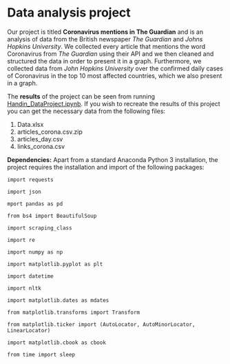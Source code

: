 # Data analysis project

Our project is titled **Coronavirus mentions in The Guardian** and is an analysis of data from the British newspaper *The Guardian* and *Johns Hopkins University*. We collected every article that mentions the word Coronavirus from *The Guardian* using their API and we then cleaned and structured the data in order to present it in a graph. Furthermore, we collected data from *John Hopkins University* over the confirmed daily cases of Coronavirus in the top 10 most affected countries, which we also present in a graph. 

The **results** of the project can be seen from running [Handin_DataProject.ipynb](Handin_DataProject.ipynb). If you wish to recreate the results of this project you can get the necessary data from the following files: 

1. Data.xlsx 
2. articles_corona.csv.zip 
3. articles_day.csv
4. links_corona.csv

**Dependencies:** Apart from a standard Anaconda Python 3 installation, the project requires the installation and import of the following packages:

``import requests``

``import json``
 
``mport pandas as pd``
 
``from bs4 import BeautifulSoup``
 
``import scraping_class``
  
``import re``
  
``import numpy as np``
  
``import matplotlib.pyplot as plt``

``import datetime``
 
``import nltk``
 
``import matplotlib.dates as mdates``
 
``from matplotlib.transforms import Transform``
 
``from matplotlib.ticker import (AutoLocator, AutoMinorLocator, LinearLocator)``
 
``import matplotlib.cbook as cbook``
 
``from time import sleep``


